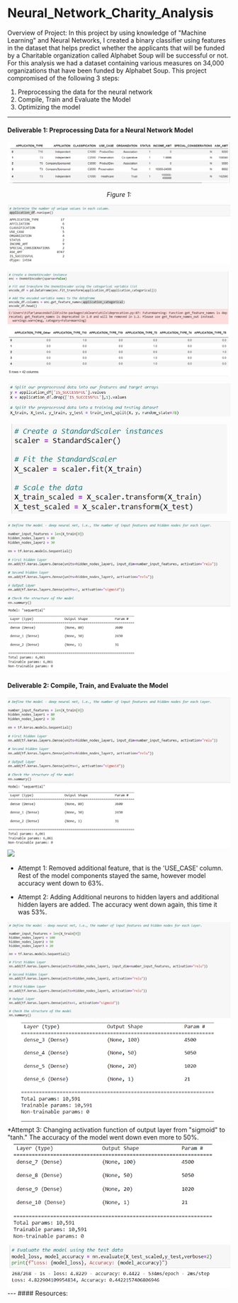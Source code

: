 # Neural_Network_Charity_Analysis

Overview of Project:
In this project by using knowledge of "Machine Learning" and Neural Networks, I created a binary classifier using features in the dataset that helps predict whether the applicants that will be funded by a Charitable organization called Alphabet Soup will be successful or not. For this analysis we had a dataset containing various measures on 34,000 organizations that have been funded by Alphabet Soup. This project compromised of the following 3 steps:

1. Preprocessing the data for the neural network
2. Compile, Train and Evaluate the Model
3. Optimizing the model
---

#### Deliverable 1: Preprocessing Data for a Neural Network Model

<p align="center">  
 <img src="https://github.com/Tifarahani/Neural_Network_Charity_Analysis/blob/main/Resources/Img/Drop_Ein%2CName.1.1.png" title="hover text">
</p>
<p align="center">  
<i>Figure 1: </i>
</p>

<p align="center">  
 <img src="https://github.com/Tifarahani/Neural_Network_Charity_Analysis/blob/main/Resources/Img/Unique_1.2.png" " title="hover text">
</p>

<p align="center">  
<img src= "https://github.com/Tifarahani/Neural_Network_Charity_Analysis/blob/main/Resources/Img/Hot_encoder_1.3.png" "title="hover text">
</p>
       
<p align="center">  
<img src= "https://github.com/Tifarahani/Neural_Network_Charity_Analysis/blob/main/Resources/Img/Split_1.4.png"  title="hover text">
</p>
                 
      
<p align="center">  
<img src= "https://github.com/Tifarahani/Neural_Network_Charity_Analysis/blob/main/Resources/Img/Fit_Scale_1.5.png"  title="hover text">
</p>
                 
<p align="center">  
 <img src="https://github.com/Tifarahani/Neural_Network_Charity_Analysis/blob/main/Resources/Img/Define_Layers_2.1.png"  title="hover text">
</p>

#### Deliverable 2: Compile, Train, and Evaluate the Model

<img src="https://github.com/Tifarahani/Neural_Network_Charity_Analysis/blob/main/Resources/Img/Define_Layers_2.1.png" title="hover text">
<img src="https://github.com/Tifarahani/Neural_Network_Charity_Analysis/blob/main/Resources/Img/Compile_2.2.png title="hover text">

* Attempt 1: Removed additional feature, that is the 'USE_CASE' column. Rest of the model components stayed the same, however model accuracy went down to 63%.
                                                                                                                                 
* Attempt 2: Adding Additional neurons to hidden layers and additional hidden layers are added. The accuracy went down again, this time it was 53%.    
                                                                                                                                                               
<img src="https://github.com/Tifarahani/Neural_Network_Charity_Analysis/blob/main/Resources/Img/Attempt%202.png">                                              
<img src="https://github.com/Tifarahani/Neural_Network_Charity_Analysis/blob/main/Resources/Img/Attempt%202.2.png ">                                                                                                                               
 *Attempt 3: Changing activation function of output layer from "sigmoid" to "tanh." The accuracy of the model went down even more to 50%.
                                                                                   
  <img src=" https://github.com/Tifarahani/Neural_Network_Charity_Analysis/blob/main/Resources/Img/Attampt%203.2.png">                                                                             
 <img src="https://github.com/Tifarahani/Neural_Network_Charity_Analysis/blob/main/Resources/Img/Attampt%203.3.evaluate.png">
---
#### Resources:
